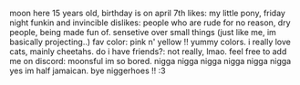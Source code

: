 moon here
15 years old, birthday is on april 7th
likes: my little pony, friday night funkin and invincible
dislikes: people who are rude for no reason, dry people, being made fun of. sensetive over small things (just like me, im basically projecting..)
fav color: pink n' yellow !! yummy colors.
i really love cats, mainly cheetahs.
do i have friends?: not really, lmao.
feel free to add me on discord: moonsful
im so bored.
nigga nigga nigga nigga nigga nigga 
yes im half jamaican.
bye niggerhoes !! :3 





